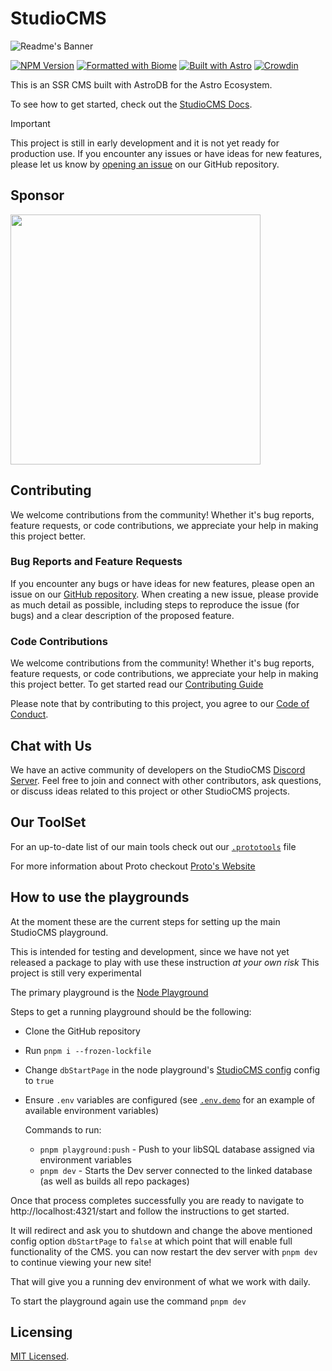 # StudioCMS

![Readme's Banner](./assets/banner-readme.png)

[![NPM Version](https://img.shields.io/npm/v/studiocms)](https://npm.im/studiocms)
[![Formatted with Biome](https://img.shields.io/badge/Formatted_with-Biome-60a5fa?style=flat&logo=biome)](https://biomejs.dev/)
[![Built with Astro](https://astro.badg.es/v2/built-with-astro/tiny.svg)](https://astro.build)
[![Crowdin](https://badges.crowdin.net/studiocms/localized.svg)](https://crowdin.com/project/studiocms)

This is an SSR CMS built with AstroDB for the Astro Ecosystem.

To see how to get started, check out the [StudioCMS Docs](./packages/studiocms/README.md).

> [!IMPORTANT]
> This project is still in early development and it is not yet ready for production use. If you encounter any issues or have ideas for new features, please let us know by [opening an issue](https://github.com/withstudiocms/studiocms/issues/new/choose) on our GitHub repository.

## Sponsor

<a href="https://tur.so/studiocms" rel="sponsored" target="_blank"><img src="https://turso.tech/logokit/turso-logo-illustrated.svg" width="400px" /></a>

## Contributing

We welcome contributions from the community! Whether it's bug reports, feature requests, or code contributions, we appreciate your help in making this project better.

### Bug Reports and Feature Requests

If you encounter any bugs or have ideas for new features, please open an issue on our [GitHub repository](https://github.com/withstudiocms/studiocms). When creating a new issue, please provide as much detail as possible, including steps to reproduce the issue (for bugs) and a clear description of the proposed feature.

### Code Contributions

We welcome contributions from the community! Whether it's bug reports, feature requests, or code contributions, we appreciate your help in making this project better. To get started read our [Contributing Guide](https://docs.studiocms.dev/contributing/getting-started/)

Please note that by contributing to this project, you agree to our [Code of Conduct](https://github.com/withstudiocms/.github/blob/main/CODE_OF_CONDUCT.md).

## Chat with Us

We have an active community of developers on the StudioCMS [Discord Server](https://chat.studiocms.dev/). Feel free to join and connect with other contributors, ask questions, or discuss ideas related to this project or other StudioCMS projects.

## Our ToolSet

For an up-to-date list of our main tools check out our [`.prototools`](.prototools) file

For more information about Proto checkout [Proto's Website](https://moonrepo.dev/proto)

## How to use the playgrounds

At the moment these are the current steps for setting up the main StudioCMS playground.

This is intended for testing and development, since we have not yet released a package to play with use these instruction _at your own risk_ This project is still very experimental

The primary playground is the [Node Playground](./playground/)

Steps to get a running playground should be the following:

- Clone the GitHub repository
- Run `pnpm i --frozen-lockfile`
- Change `dbStartPage` in the node playground's [StudioCMS config](./playground/studiocms.config.mjs) config to `true`
- Ensure `.env` variables are configured (see [`.env.demo`](./playground/.env.demo) for an example of available environment variables)

  Commands to run:

  - `pnpm playground:push` - Push to your libSQL database assigned via environment variables
  - `pnpm dev` - Starts the Dev server connected to the linked database (as well as builds all repo packages)

Once that process completes successfully you are ready to navigate to http://localhost:4321/start and follow the instructions to get started.

It will redirect and ask you to shutdown and change the above mentioned config option `dbStartPage` to `false` at which point that will enable full functionality of the CMS. you can now restart the dev server with `pnpm dev` to continue viewing your new site!

That will give you a running dev environment of what we work with daily.

To start the playground again use the command `pnpm dev`

## Licensing

[MIT Licensed](./LICENSE).
